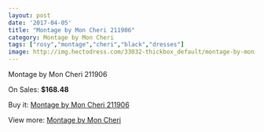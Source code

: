 ```yaml
---
layout: post
date: '2017-04-05'
title: "Montage by Mon Cheri 211906"
category: Montage by Mon Cheri
tags: ["rosy","montage","cheri","black","dresses"]
image: http://img.hectodress.com/33032-thickbox_default/montage-by-mon-cheri-211906.jpg
---
```

Montage by Mon Cheri 211906

On Sales: **$168.48**
<a href="https://www.hectodress.com/montage-by-mon-cheri/15165-montage-by-mon-cheri-211906.html"><amp-img layout="responsive" width="600" height="600" src="//img.hectodress.com/33032-thickbox_default/montage-by-mon-cheri-211906.jpg" alt="Montage by Mon Cheri 211906 0" /></a>

Buy it: [Montage by Mon Cheri 211906](https://www.hectodress.com/montage-by-mon-cheri/15165-montage-by-mon-cheri-211906.html "Montage by Mon Cheri 211906")

View more: [Montage by Mon Cheri](https://www.hectodress.com/272-montage-by-mon-cheri "Montage by Mon Cheri")